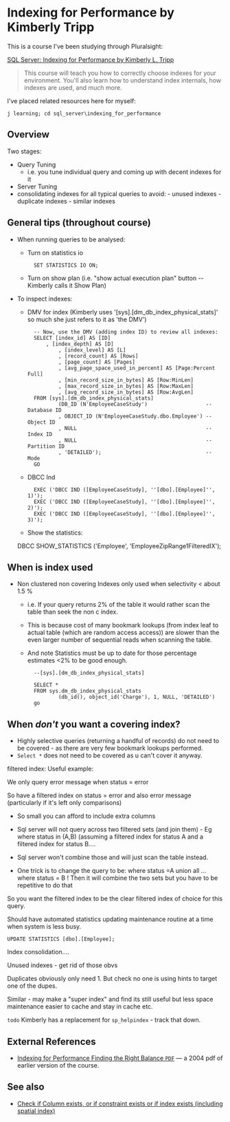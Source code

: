﻿# Indexing for Performance by Kimberly Tripp

This is a course I've been studying through Pluralsight:

[SQL Server: Indexing for Performance by Kimberly L. Tripp](https://www.pluralsight.com/courses/sqlserver-indexing-for-performance)

> This course will teach you how to correctly choose indexes for your environment. You'll also learn how to understand index internals, how indexes are used, and much more.

I've placed related resources here for myself:

    j learning; cd sql_server\indexing_for_performance

## Overview

Two stages:

 - Query Tuning
	- i.e. you tune individual query and coming up with decent indexes for it
 - Server Tuning
  - consolidating indexes for all typical queries to avoid:
		- unused indexes
		- duplicate indexes
		- similar indexes

## General tips (throughout course)

- When running queries to be analysed:
	- Turn on statistics io

			SET STATISTICS IO ON;
	- Turn on show plan (i.e. "show actual execution plan" button -- Kimberly calls it Show Plan)

- To inspect indexes:
	- DMV for index (Kimberly uses '[sys].[dm_db_index_physical_stats]' so much she just refers to it as 'the DMV')

			-- Now, use the DMV (adding index ID) to review all indexes:
			SELECT [index_id] AS [ID]
				, [index_depth] AS [D]
					, [index_level] AS [L]
					, [record_count] AS [Rows]
					, [page_count] AS [Pages]
					, [avg_page_space_used_in_percent] AS [Page:Percent Full]
					, [min_record_size_in_bytes] AS [Row:MinLen]
					, [max_record_size_in_bytes] AS [Row:MaxLen]
					, [avg_record_size_in_bytes] AS [Row:AvgLen]
			FROM [sys].[dm_db_index_physical_stats]
					(DB_ID (N'EmployeeCaseStudy')					-- Database ID
					, OBJECT_ID (N'EmployeeCaseStudy.dbo.Employee') -- Object ID
					, NULL											-- Index ID
					, NULL											-- Partition ID
					, 'DETAILED');									-- Mode
			GO

	- DBCC Ind

			EXEC ('DBCC IND ([EmployeeCaseStudy], ''[dbo].[Employee]'', 1)');
			EXEC ('DBCC IND ([EmployeeCaseStudy], ''[dbo].[Employee]'', 2)');
			EXEC ('DBCC IND ([EmployeeCaseStudy], ''[dbo].[Employee]'', 3)');

	- Show the statistics:

	DBCC SHOW_STATISTICS ('Employee', 'EmployeeZipRange1FilteredIX');

## When is index used

- Non clustered non covering Indexes only used when selectivity &lt; about 1.5 %
	- i.e. If your query returns 2% of the table it would rather scan the table than seek the non c index.
	- This is because cost of many bookmark lookups (from index leaf to actual table (which are random access access)) are slower than the even larger number of sequential reads when scanning the table.
	- And note Statistics must be up to date for those percentage estimates &lt;2% to be good enough.

			--[sys].[dm_db_index_physical_stats]

			SELECT *
			FROM sys.dm_db_index_physical_stats
					(db_id(), object_id('Charge'), 1, NULL, 'DETAILED')
			go

## When *don't* you want a covering index?

- Highly selective queries (returning a handful of records) do not need to be covered - as there are very few bookmark lookups performed.
- `Select *` does not need to be covered as u can't cover it anyway.

filtered index:
Useful example:

We only  query error message when status = error

So have a filtered index on status = error and also error message (particularly if it's left only comparisons)

- So small you can afford to include extra columns

- Sql server will not query across two filtered sets (and join them) -
Eg where status in (A,B) (assuming a filtered index for status A and a filtered index for status B....

- Sql server won't combine those and will just scan the table instead.
- One trick is to change the query to be: where status =A union all ... where status = B   ! Then it will combine the two sets but you have to be repetitive to do that

So you want the filtered index to be the clear filtered index of choice for this query.

Should have automated statistics updating maintenance routine at a time when system is less busy.

	UPDATE STATISTICS [dbo].[Employee];

Index consolidation....

Unused indexes - get rid of those obvs

Duplicates obviously only need 1. But check no one is using hints to target one of the dupes.

Similar - may make a "super index" and find its still useful but less space maintenance easier to cache and stay in cache etc.

`todo` Kimberly has a replacement for `sp_helpindex` - track that down.

## External References

- [Indexing for Performance Finding the Right Balance `PDF`](https://www.sqlskills.com/blogs/kimberly/content/binary/indexesrightbalance.pdf) &mdash; a 2004 pdf of earlier version of the course.

## See also

* [Check if Column exists, or if constraint exists or if index exists (including spatial index)](check_if_column_constraint_index_exists.md)